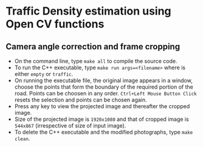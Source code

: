 # Traffic Density estimation using Open CV functions

## Camera angle correction and frame cropping

- On the command line, type `make all` to compile the source code.
- To run the C++ executable, type `make run args=<filename>` where <filename> is either `empty` or `traffic`.
- On running the executable file, the original image appears in a window, choose the points that form the boundary of the required portion of the road. Points can be choosen in any order. `Ctrl+Left Mouse Button Click` resets the selection and points can be chosen again.
- Press any key to view the projected image and thereafter the cropped image.
- Size of the projected image is `1920x1080` and that of cropped image is `544x867` (irrespective of size of input image).
- To delete the C++ executable and the modified photographs, type `make clean`.



